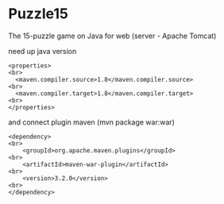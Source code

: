 # Puzzle15
The 15-puzzle game on Java for web (server - Apache Tomcat)




need up java version 
```
<properties>
<br>
  <maven.compiler.source>1.8</maven.compiler.source>
<br>
  <maven.compiler.target>1.8</maven.compiler.target>
<br>
</properties>
```

and connect plugin maven (mvn package war:war)
```
<dependency>
<br>
    <groupId>org.apache.maven.plugins</groupId>
<br>
    <artifactId>maven-war-plugin</artifactId>
<br>
    <version>3.2.0</version>
<br>
</dependency>
```
